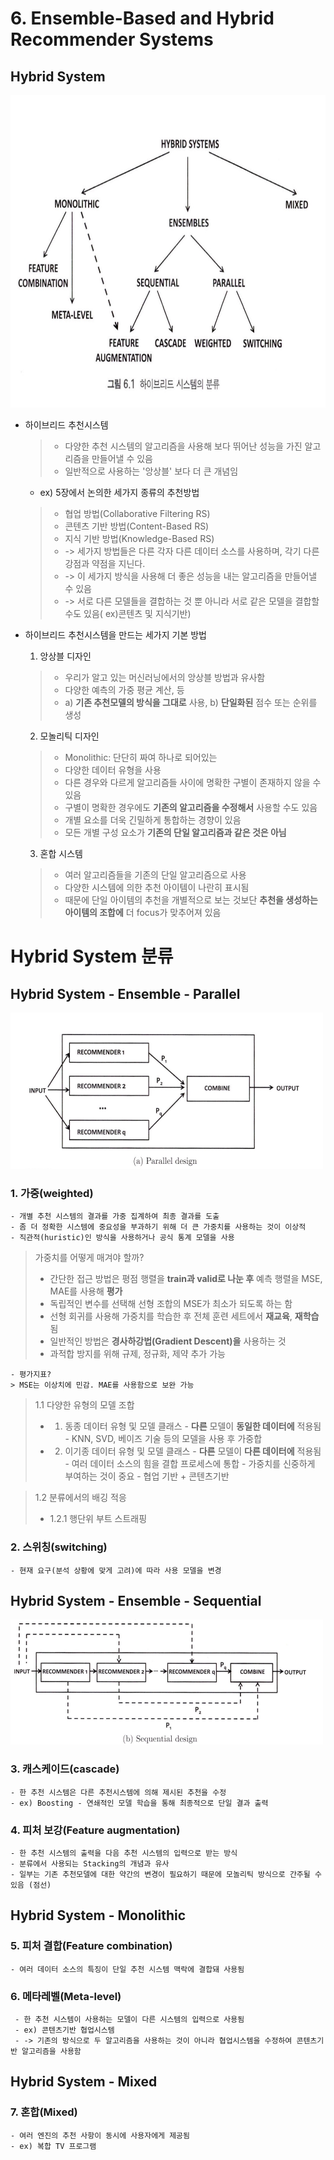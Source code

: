 
# 6. Ensemble-Based and Hybrid Recommender Systems

## Hybrid System
<img src="./img/category%20of%20hybrid%20systems.jpg" width="800" height="500"/>

- 하이브리드 추천시스템
	>- 다양한 추천 시스템의 알고리즘을 사용해 보다 뛰어난 성능을 가진 알고리즘을 만들어낼 수 있음
	>- 일반적으로 사용하는 '앙상블' 보다 더 큰 개념임
	- ex) 5장에서 논의한 세가지 종류의 추천방법
	>- 협업 방법(Collaborative Filtering RS) 
	>- 콘텐츠 기반 방법(Content-Based RS)
	>- 지식 기반 방법(Knowledge-Based RS)
	>- -> 세가지 방법들은 다른 각자 다른 데이터 소스를 사용하며, 각기 다른 강점과 약점을 지닌다.
	>- -> 이 세가지 방식을 사용해 더 좋은 성능을 내는 알고리즘을 만들어낼 수 있음
	>- -> 서로 다른 모델들을 결합하는 것 뿐 아니라 서로 같은 모델을 결합할 수도 있음( ex)콘텐츠 및 지식기반)

- 하이브리드 추천시스템을 만드는 세가지 기본 방법
	1. 앙상블 디자인
	>- 우리가 알고 있는 머신러닝에서의 앙상블 방법과 유사함
	>- 다양한 예측의 가중 평균 계산, 등
	>- a)  __기존 추천모델의 방식을 그대로__ 사용, b) __단일화된__ 점수 또는 순위를 생성

	2. 모놀리틱 디자인
	>- Monolithic: 단단히 짜여 하나로 되어있는
	>- 다양한 데이터 유형을 사용
	>- 다른 경우와 다르게 알고리즘들 사이에 명확한 구별이 존재하지 않을 수 있음
	>- 구별이 명확한 경우에도 __기존의 알고리즘을 수정해서__ 사용할 수도 있음
	>- 개별 요소를 더욱 긴밀하게 통합하는 경향이 있음
	>- 모든 개별 구성 요소가 __기존의 단일 알고리즘과 같은 것은 아님__
	3. 혼합 시스템
	>- 여러 알고리즘들을 기존의 단일 알고리즘으로 사용
	>- 다양한 시스템에 의한 추천 아이템이 나란히 표시됨
	>- 때문에 단일 아이템의 추천을 개별적으로 보는 것보단 __추천을 생성하는 아이템의 조합에__ 더 focus가 맞추어져 있음
# Hybrid System 분류
## Hybrid System - Ensemble - Parallel
<img src="./img/parallel design.jpg" width="500" height="250"/>

### 1. 가중(weighted)
	- 개별 추천 시스템의 결과를 가중 집계하여 최종 결과를 도출
	- 좀 더 정확한 시스템에 중요성을 부과하기 위해 더 큰 가중치를 사용하는 것이 이상적
	- 직관적(huristic)인 방식을 사용하거나 공식 통계 모델을 사용
>가중치를 어떻게 매겨야 할까?
>- 간단한 접근 방법은 평점 행렬을 __train과 valid로 나눈 후__ 예측 행렬을 MSE, MAE를 사용해 __평가__
>- 독립적인 변수를 선택해 선형 조합의 MSE가 최소가 되도록 하는 함
>- 선형 회귀를 사용해 가중치를 학습한 후 전체 훈련 세트에서 __재교육__, __재학습__ 됨
>- 일반적인 방법은 __경사하강법(Gradient Descent)을__ 사용하는 것
>- 과적합 방지를 위해 규제, 정규화, 제약 추가 가능

	- 평가지표? 
	> MSE는 이상치에 민감. MAE를 사용함으로 보완 가능

> 1.1 다양한 유형의 모델 조합
>- 1. 동종 데이터 유형 및 모델 클래스
		- __다른__ 모델이 __동일한 데이터에__ 적용됨
		- KNN, SVD, 베이즈 기술 등의 모델을 사용 후 가중합 
>- 2. 이기종 데이터 유형 및 모델 클래스
		- __다른__ 모델이 __다른 데이터에__ 적용됨
		- 여러 데이터 소스의 힘을 결합 프로세스에 통합
		- 가중치를 신중하게 부여하는 것이 중요
		- 협업 기반 + 콘텐츠기반
 
> 1.2 분류에서의 배깅 적응
>- 1.2.1 행단위 부트 스트래핑

### 2. 스위칭(switching)
	- 현재 요구(분석 상황에 맞게 고려)에 따라 사용 모델을 변경

## Hybrid System - Ensemble - Sequential
<img src="./img/sequential design.jpg" width="500" height="200"/>

### 3. 캐스케이드(cascade)
	- 한 추천 시스템은 다른 추천시스템에 의해 제시된 추천을 수정
	- ex) Boosting - 연쇄적인 모델 학습을 통해 최종적으로 단일 결과 출력

### 4. 피처 보강(Feature augmentation)
	- 한 추천 시스템의 출력을 다음 추천 시스템의 입력으로 받는 방식
	- 분류에서 사용되는 Stacking의 개념과 유사
	- 일부는 기존 추천모델에 대한 약간의 변경이 필요하기 때문에 모놀리틱 방식으로 간주될 수 있음 (점선)

## Hybrid System - Monolithic

### 5. 피처 결합(Feature combination)
	- 여러 데이터 소스의 특징이 단일 추천 시스템 맥락에 결합돼 사용됨

### 6. 메타레벨(Meta-level)
	 - 한 추천 시스템이 사용하는 모델이 다른 시스템의 입력으로 사용됨
	 - ex) 콘텐츠기반 협업시스템 
	 - -> 기존의 방식으로 두 알고리즘을 사용하는 것이 아니라 협업시스템을 수정하여 콘텐츠기반 알고리즘을 사용함

## Hybrid System - Mixed

### 7. 혼합(Mixed)
	- 여러 엔진의 추천 사항이 동시에 사용자에게 제공됨
	- ex) 복합 TV 프로그램


